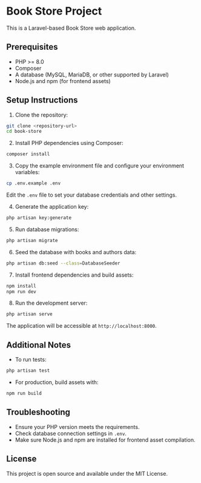 # Book Store Project

This is a Laravel-based Book Store web application.

## Prerequisites

- PHP >= 8.0
- Composer
- A database (MySQL, MariaDB, or other supported by Laravel)
- Node.js and npm (for frontend assets)

## Setup Instructions

1. Clone the repository:

```bash
git clone <repository-url>
cd book-store
```

2. Install PHP dependencies using Composer:

```bash
composer install
```

3. Copy the example environment file and configure your environment variables:

```bash
cp .env.example .env
```

Edit the `.env` file to set your database credentials and other settings.

4. Generate the application key:

```bash
php artisan key:generate
```

5. Run database migrations:

```bash
php artisan migrate
```

6. Seed the database with books and authors data:

```bash
php artisan db:seed --class=DatabaseSeeder
```

7. Install frontend dependencies and build assets:

```bash
npm install
npm run dev
```

8. Run the development server:

```bash
php artisan serve
```

The application will be accessible at `http://localhost:8000`.

## Additional Notes

- To run tests:

```bash
php artisan test
```

- For production, build assets with:

```bash
npm run build
```

## Troubleshooting

- Ensure your PHP version meets the requirements.
- Check database connection settings in `.env`.
- Make sure Node.js and npm are installed for frontend asset compilation.

## License

This project is open source and available under the MIT License.
